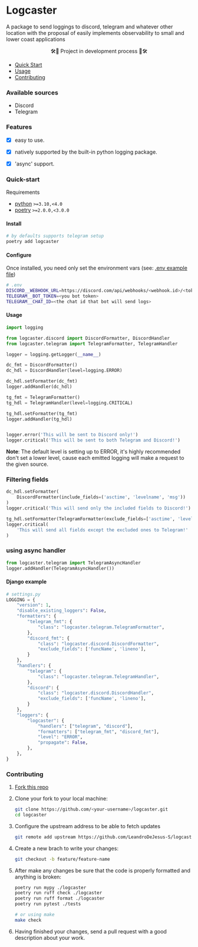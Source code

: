 # Logcaster
A package to send loggings to discord, telegram and whatever other location with the proposal of easily implements observability to small and lower coast applications

<p align="center">🛠🔧 Project in development process 🔧🛠</p>

- [Quick Start](#quick-start)
- [Usage](#usage)
- [Contributing](#contributing)

### Available sources
- Discord
- Telegram

### Features
- [x] easy to use.
- [x] natively supported by the built-in python logging package.
- [x] 'async' support.


### Quick-start
Requirements
- [python](https://pyton.org) `>=3.10,<4.0`
- [poetry](https://python-poetry.org) `>=2.0.0,<3.0.0`

#### Install
```sh
# by defaults supports telegram setup
poetry add logcaster
```

#### Configure
Once installed, you need only set the environment vars (see: [.env example file](https://github.com/LeandroDeJesus-S/logcaster/blob/main/.env-example))
```bash
# .env
DISCORD__WEBHOOK_URL=https://discord.com/api/webhooks/<webhook.id>/<token>
TELEGRAM__BOT_TOKEN=<you bot token>
TELEGRAM__CHAT_ID=<the chat id that bot will send logs>
```

#### Usage
```py
import logging

from logcaster.discord import DiscordFormatter, DiscordHandler
from logcaster.telegram import TelegramFormatter, TelegramHandler

logger = logging.getLogger(__name__)

dc_fmt = DiscordFormatter()
dc_hdl = DiscordHandler(level=logging.ERROR)

dc_hdl.setFormatter(dc_fmt)
logger.addHandler(dc_hdl)

tg_fmt = TelegramFormatter()
tg_hdl = TelegramHandler(level=logging.CRITICAL)

tg_hdl.setFormatter(tg_fmt)
logger.addHandler(tg_hdl)


logger.error('This will be sent to Discord only!')
logger.critical('This will be sent to both Telegram and Discord!')
```

**Note**: The default level is setting up to ERROR, it's highly recommended don't set a lower level, cause each emitted logging will make a request to the given source.

### Filtering fields
```python
dc_hdl.setFormatter(
    DiscordFormatter(include_fields=('asctime', 'levelname', 'msg'))
)
logger.critical('This will send only the included fields to Discord!')

tg_hdl.setFormatter(TelegramFormatter(exclude_fields=['asctime', 'levelname']))
logger.critical(
    'This will send all fields except the excluded ones to Telegram!'
)
```

### using async handler
```python
from logcaster.telegram import TelegramAsyncHandler
logger.addHandler(TelegramAsyncHandler())
```

#### Django example
```py
# settings.py
LOGGING = {
    "version": 1,
    "disable_existing_loggers": False,
    "formatters": {
        "telegram_fmt": {
            "class": "logcaster.telegram.TelegramFormatter",
        },
        "discord_fmt": {
            "class": "logcaster.discord.DiscordFormatter",
            "exclude_fields": ['funcName', 'lineno'],
        }
    },
    "handlers": {
        "telegram": {
            "class": "logcaster.telegram.TelegramHandler",
        },
        "discord": {
            "class": "logcaster.discord.DiscordHandler",
            "exclude_fields": ['funcName', 'lineno'],
        }
    },
    "loggers": {
        "logcaster": {
            "handlers": ["telegram", "discord"],
            "formatters": ["telegram_fmt", "discord_fmt"],
            "level": "ERROR",
            "propagate": False,
        },
    },
}
```

### Contributing
1. [Fork this repo](https://github.com/LeandroDeJesus-S/logcaster/fork)

2. Clone your fork to your local machine:
   ```bash
   git clone https://github.com/<your-username>/logcaster.git
   cd logcaster
   ```

3. Configure the upstream address to be able to fetch updates
    ```bash
    git remote add upstream https://github.com/LeandroDeJesus-S/logcaster.git
    ```

4. Create a new brach to write your changes:
   ```sh
   git checkout -b feature/feature-name
   ```

5. After make any changes be sure that the code is properly formatted and anything is broken:
    ```sh
    poetry run mypy ./logcaster
    poetry run ruff check ./logcaster
    poetry run ruff format ./logcaster
    poetry run pytest ./tests

    # or using make
    make check
    ```

6. Having finished your changes, send a pull request with a good description about your work.
